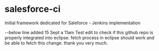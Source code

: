 # salesforce-ci
Initial framework dedicated for Saleforce - Jenkins implementation

--below line added 15 Sept a 11am
Test edit to check if this github repo is properly integrated into eclipse. fetch process in eclipse should work and be able to fetch this change. thank you very much.
